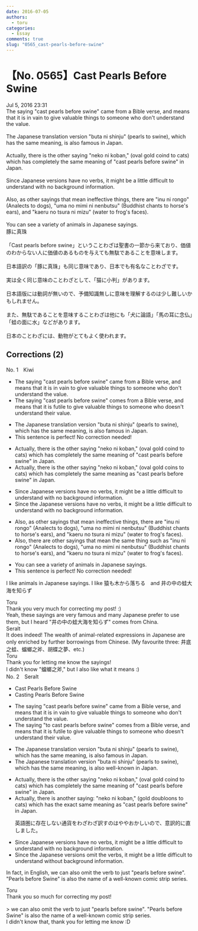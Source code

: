 ```yaml
---
date: 2016-07-05
authors:
  - toru
categories:
  - Essay
comments: true
slug: "0565_cast-pearls-before-swine"
---
```


# 【No. 0565】Cast Pearls Before Swine
<div class="date">Jul 5, 2016 23:31</div>
<div id="post"><div id="body_show_ori">
The saying "cast pearls before swine" came from a Bible verse, and means that it is in vain to give valuable things to someone who don't understand the value.<br/><br/>The Japanese translation version "buta ni shinju" (pearls to swine), which has the same meaning, is also famous in Japan.<br/><br/>Actually, there is the other saying "neko ni koban," (oval gold coind to cats) which has completely the same meaning of "cast pearls before swine" in Japan.<br/><br/>Since Japanese versions have no verbs, it might be a little difficult to understand with no background information.<br/><br/>Also, as other sayings that mean ineffective things, there are "inu ni rongo" (Analects to dogs), "uma no mimi ni nenbutsu" (Buddhist chants to horse's ears), and "kaeru no tsura ni mizu" (water to frog's faces).<br/><br/>You can see a variety of animals in Japanese sayings.
</div></div>

<!-- more -->

<div id="post_ja"><div id="body_show_mo">
豚に真珠<br/><br/>「Cast pearls before swine」ということわざは聖書の一節から来ており、価値のわからない人に価値のあるものを与えても無駄であることを意味します。<br/><br/>日本語訳の「豚に真珠」も同じ意味であり、日本でも有名なことわざです。<br/><br/>実は全く同じ意味のことわざとして、「猫に小判」があります。<br/><br/>日本語版には動詞が無いので、予備知識無しに意味を理解するのは少し難しいかもしれません。<br/><br/>また、無駄であることを意味することわざは他にも「犬に論語」「馬の耳に念仏」「蛙の面に水」などがあります。<br/><br/>日本のことわざには、動物がとてもよく使われます。
</div></div>

## Corrections (2)
<div id="block"><div class="first_name"> No. 1　<span class="just_name">Kiwi</span></div><div id="block2">
<ul class="correction_field">
<li class="incorrect">The saying "cast pearls before swine" came from a Bible verse, and means that it is in vain to give valuable things to someone who don't understand the value.</li>
<li class="corrected correct">
The saying "cast pearls before swine" <span class="f_blue">comes</span> from a Bible verse, and means that it is <span class="f_blue">futile</span> to give valuable things to someone who <span class="f_blue">doesn't</span> understand <span class="f_blue">their</span> value.
</li>
</ul>
<ul class="correction_field">
<li class="incorrect">The Japanese translation version "buta ni shinju" (pearls to swine), which has the same meaning, is also famous in Japan.</li>
<li class="corrected perfect">This sentence is perfect! No correction needed!</li>
</ul>
<ul class="correction_field">
<li class="incorrect">Actually, there is the other saying "neko ni koban," (oval gold coind to cats) which has completely the same meaning of "cast pearls before swine" in Japan.</li>
<li class="corrected correct">
Actually, there is the other saying "neko ni koban," (oval gold <span class="f_blue">coins</span> to cats) which has completely the same meaning <span class="f_blue">as </span>"cast pearls before swine" in Japan.
</li>
</ul>
<ul class="correction_field">
<li class="incorrect">Since Japanese versions have no verbs, it might be a little difficult to understand with no background information.</li>
<li class="corrected correct">
Since <span class="f_blue">the </span>Japanese versions have no verbs, it might be a little difficult to understand with no background information.
</li>
</ul>
<ul class="correction_field">
<li class="incorrect">Also, as other sayings that mean ineffective things, there are "inu ni rongo" (Analects to dogs), "uma no mimi ni nenbutsu" (Buddhist chants to horse's ears), and "kaeru no tsura ni mizu" (water to frog's faces).</li>
<li class="corrected correct">
Also, <span class="f_blue">there are </span>other sayings that mean <span class="f_blue">the same thing</span> <span class="f_blue">such as</span> "inu ni rongo" (Analects to dogs), "uma no mimi ni nenbutsu" (Buddhist chants to horse's ears), and "kaeru no tsura ni mizu" (water to frog's faces).
</li>
</ul>
<ul class="correction_field">
<li class="incorrect">You can see a variety of animals in Japanese sayings.</li>
<li class="corrected perfect">This sentence is perfect! No correction needed!</li>
</ul>
<p class="comment_small">
 I like animals in Japanese sayings. I like 猿も木から落ちる　and 井の中の蛙大海を知らず
</p>

</div><div class="name"><span class="just_name">Toru</span><br>
Thank you very much for correcting my post! :)<br/>Yeah, these sayings are very famous and many Japanese prefer to use them, but I heard "井の中の蛙大海を知らず" comes from China.
</div>
<div class="name"><span class="just_name">Seralt</span><br>
It does indeed! The wealth of animal-related expressions in Japanese are only enriched by further borrowings from Chinese. (My favourite three: 井底之蛙、蟷螂之斧、胡蝶之夢、etc.)
</div>
<div class="name"><span class="just_name">Toru</span><br>
Thank you for letting me know the sayings!<br/>I didn't know "蟷螂之斧," but I also like what it means :)
</div>
</div>
<div id="block"><div class="first_name"> No. 2　<span class="just_name">Seralt</span></div><div id="block2">
<ul class="correction_field">
<li class="incorrect">Cast Pearls Before Swine</li>
<li class="corrected correct">
<span class="f_blue">Casting</span> Pearls Before Swine
</li>
</ul>
<ul class="correction_field">
<li class="incorrect">The saying "cast pearls before swine" came from a Bible verse, and means that it is in vain to give valuable things to someone who don't understand the value.</li>
<li class="corrected correct">
The saying "<span class="f_blue">to </span>cast pearls before swine" <span class="f_blue">comes </span>from a Bible verse, and means that it is <span class="f_blue">futile</span> to give valuable things to someone who <span class="f_red">doesn't</span> understand <span class="f_red">their</span> value.
</li>
</ul>
<ul class="correction_field">
<li class="incorrect">The Japanese translation version "buta ni shinju" (pearls to swine), which has the same meaning, is also famous in Japan.</li>
<li class="corrected correct">
The Japanese translation <span class="f_red"><span class="sline">version</span></span> "buta ni shinju" (pearls to swine), which has the same meaning, is also <span class="f_red">well-known</span> in Japan.
</li>
</ul>
<ul class="correction_field">
<li class="incorrect">Actually, there is the other saying "neko ni koban," (oval gold coind to cats) which has completely the same meaning of "cast pearls before swine" in Japan.</li>
<li class="corrected correct">
Actually, there is <span class="f_blue">another </span>saying<span class="f_bold"><span class="f_blue">:</span></span> "neko ni koban," (<span class="f_blue">gold doubloons</span> to cats) which has the <span class="f_blue">exact </span>same meaning <span class="f_red">as</span> "cast pearls before swine" in Japan.
<p class="correction_comment">英語圏に存在しない通貨をわざわざ訳すのはややおかしいので、意訳的に直しました。</p>
</li>
</ul>
<ul class="correction_field">
<li class="incorrect">Since Japanese versions have no verbs, it might be a little difficult to understand with no background information.</li>
<li class="corrected correct">
Since <span class="f_red">the </span>Japanese versions <span class="f_blue">omit the verbs</span>, it might be a little difficult to understand <span class="f_red">without</span> background information.
</li>
</ul>
<p class="comment_small">
 In fact, in English, we can also omit the verb to just "pearls before swine". "Pearls before Swine" is also the name of a well-known comic strip series.
</p>

</div><div class="name"><span class="just_name">Toru</span><br>
Thank you so much for correcting my post!<br/><br/>&gt; we can also omit the verb to just "pearls before swine". "Pearls before Swine" is also the name of a well-known comic strip series.<br/>I didn't know that, thank you for letting me know :D
</div>
</div>
